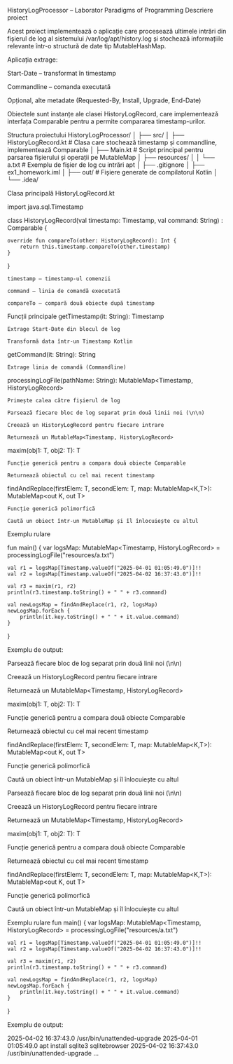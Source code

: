 HistoryLogProcessor – Laborator Paradigms of Programming
Descriere proiect

Acest proiect implementează o aplicație care procesează ultimele intrări din fișierul de log al sistemului /var/log/apt/history.log și stochează informațiile relevante într-o structură de date tip MutableHashMap.

Aplicația extrage:

Start-Date – transformat în timestamp

Commandline – comanda executată

Opțional, alte metadate (Requested-By, Install, Upgrade, End-Date)

Obiectele sunt instanțe ale clasei HistoryLogRecord, care implementează interfața Comparable pentru a permite compararea timestamp-urilor.

Structura proiectului
HistoryLogProcessor/
│
├── src/
│   ├── HistoryLogRecord.kt      # Clasa care stochează timestamp și commandline, implementează Comparable
│   ├── Main.kt                  # Script principal pentru parsarea fișierului și operații pe MutableMap
│   ├── resources/
│   │   └── a.txt                # Exemplu de fișier de log cu intrări apt
│   ├── .gitignore
│   ├── ex1_homework.iml
│   ├── out/                     # Fișiere generate de compilatorul Kotlin
│   └── .idea/

Clasa principală
HistoryLogRecord.kt

import java.sql.Timestamp

class HistoryLogRecord(val timestamp: Timestamp, val command: String) : Comparable<HistoryLogRecord> {

    override fun compareTo(other: HistoryLogRecord): Int {
        return this.timestamp.compareTo(other.timestamp)
    }
}

    timestamp – timestamp-ul comenzii

    command – linia de comandă executată

    compareTo – compară două obiecte după timestamp

Funcții principale
getTimestamp(it: String): Timestamp

    Extrage Start-Date din blocul de log

    Transformă data într-un Timestamp Kotlin

getCommand(it: String): String

    Extrage linia de comandă (Commandline)

processingLogFile(pathName: String): MutableMap<Timestamp, HistoryLogRecord>

    Primește calea către fișierul de log

    Parsează fiecare bloc de log separat prin două linii noi (\n\n)

    Creează un HistoryLogRecord pentru fiecare intrare

    Returnează un MutableMap<Timestamp, HistoryLogRecord>

maxim(obj1: T, obj2: T): T

    Funcție generică pentru a compara două obiecte Comparable

    Returnează obiectul cu cel mai recent timestamp

findAndReplace(firstElem: T, secondElem: T, map: MutableMap<K,T>): MutableMap<out K, out T>

    Funcție generică polimorfică

    Caută un obiect într-un MutableMap și îl înlocuiește cu altul

Exemplu rulare

fun main() {
    var logsMap: MutableMap<Timestamp, HistoryLogRecord> = processingLogFile("resources/a.txt")

    val r1 = logsMap[Timestamp.valueOf("2025-04-01 01:05:49.0")]!!
    val r2 = logsMap[Timestamp.valueOf("2025-04-02 16:37:43.0")]!!

    val r3 = maxim(r1, r2)
    println(r3.timestamp.toString() + " " + r3.command)

    val newLogsMap = findAndReplace(r1, r2, logsMap)
    newLogsMap.forEach {
        println(it.key.toString() + " " + it.value.command)
    }
}

Exemplu de output:

Parsează fiecare bloc de log separat prin două linii noi (\n\n)

Creează un HistoryLogRecord pentru fiecare intrare

Returnează un MutableMap<Timestamp, HistoryLogRecord>

maxim(obj1: T, obj2: T): T

Funcție generică pentru a compara două obiecte Comparable

Returnează obiectul cu cel mai recent timestamp

findAndReplace(firstElem: T, secondElem: T, map: MutableMap<K,T>): MutableMap<out K, out T>

Funcție generică polimorfică

Caută un obiect într-un MutableMap și îl înlocuiește cu altul


Parsează fiecare bloc de log separat prin două linii noi (\n\n)

Creează un HistoryLogRecord pentru fiecare intrare

Returnează un MutableMap<Timestamp, HistoryLogRecord>

maxim(obj1: T, obj2: T): T

Funcție generică pentru a compara două obiecte Comparable

Returnează obiectul cu cel mai recent timestamp

findAndReplace(firstElem: T, secondElem: T, map: MutableMap<K,T>): MutableMap<out K, out T>

Funcție generică polimorfică

Caută un obiect într-un MutableMap și îl înlocuiește cu altul

Exemplu rulare
fun main() {
    var logsMap: MutableMap<Timestamp, HistoryLogRecord> = processingLogFile("resources/a.txt")

    val r1 = logsMap[Timestamp.valueOf("2025-04-01 01:05:49.0")]!!
    val r2 = logsMap[Timestamp.valueOf("2025-04-02 16:37:43.0")]!!

    val r3 = maxim(r1, r2)
    println(r3.timestamp.toString() + " " + r3.command)

    val newLogsMap = findAndReplace(r1, r2, logsMap)
    newLogsMap.forEach {
        println(it.key.toString() + " " + it.value.command)
    }
}

Exemplu de output:

2025-04-02 16:37:43.0 /usr/bin/unattended-upgrade
2025-04-01 01:05:49.0 apt install sqlite3 sqlitebrowser
2025-04-02 16:37:43.0 /usr/bin/unattended-upgrade
...
